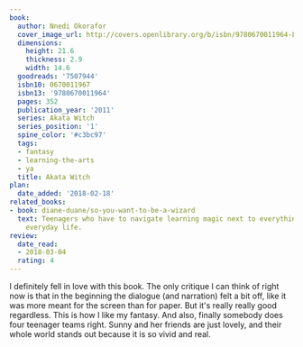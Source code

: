 ```yaml
---
book:
  author: Nnedi Okorafor
  cover_image_url: http://covers.openlibrary.org/b/isbn/9780670011964-L.jpg
  dimensions:
    height: 21.6
    thickness: 2.9
    width: 14.6
  goodreads: '7507944'
  isbn10: 0670011967
  isbn13: '9780670011964'
  pages: 352
  publication_year: '2011'
  series: Akata Witch
  series_position: '1'
  spine_color: '#c3bc97'
  tags:
  - fantasy
  - learning-the-arts
  - ya
  title: Akata Witch
plan:
  date_added: '2018-02-18'
related_books:
- book: diane-duane/so-you-want-to-be-a-wizard
  text: Teenagers who have to navigate learning magic next to everything else in their
    everyday life.
review:
  date_read:
  - 2018-03-04
  rating: 4
---
```


I definitely fell in love with this book. The only critique I can think of right now is that in the beginning the
dialogue (and narration) felt a bit off, like it was more meant for the screen than for paper. But it's really really
good regardless. This is how I like my fantasy. And also, finally somebody does four teenager teams right. Sunny and her
friends are just lovely, and their whole world stands out because it is so vivid and real.
